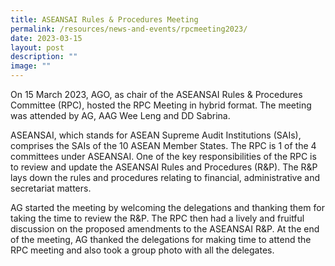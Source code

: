 ```yaml
---
title: ASEANSAI Rules & Procedures Meeting
permalink: /resources/news-and-events/rpcmeeting2023/
date: 2023-03-15
layout: post
description: ""
image: ""
---
```

On 15 March 2023, AGO, as chair of the ASEANSAI Rules & Procedures Committee (RPC), hosted the RPC Meeting in hybrid format. The meeting was attended by AG, AAG Wee Leng and DD Sabrina.
 
ASEANSAI, which stands for ASEAN Supreme Audit Institutions (SAIs), comprises the SAIs of the 10 ASEAN Member States. The RPC is 1 of the 4 committees under ASEANSAI. One of the key responsibilities of the RPC is to review and update the ASEANSAI Rules and Procedures (R&P). The R&P lays down the rules and procedures relating to financial, administrative and secretariat matters.
 
AG started the meeting by welcoming the delegations and thanking them for taking the time to review the R&P. The RPC then had a lively and fruitful discussion on the proposed amendments to the ASEANSAI R&P. At the end of the meeting, AG thanked the delegations for making time to attend the RPC meeting and also took a group photo with all the delegates.

